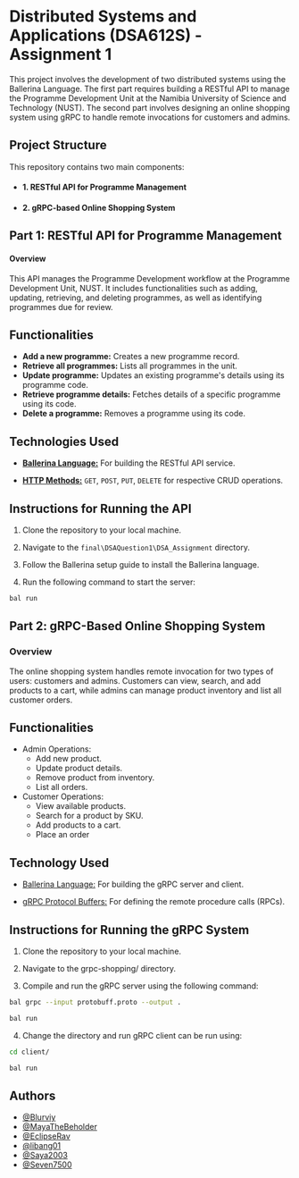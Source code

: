 
# Distributed Systems and Applications (DSA612S) - Assignment 1

This project involves the development of two distributed systems using the Ballerina Language. The first part requires building a RESTful API to manage the Programme Development Unit at the Namibia University of Science and Technology (NUST). The second part involves designing an online shopping system using gRPC to handle remote invocations for customers and admins.
## Project Structure

This repository contains two main components:

- #### 1. RESTful API for Programme Management

- #### 2. gRPC-based Online Shopping System
## Part 1: RESTful API for Programme Management

#### Overview

This API manages the Programme Development workflow at the Programme Development Unit, NUST. It includes functionalities such as adding, updating, retrieving, and deleting programmes, as well as identifying programmes due for review.


## Functionalities

- **Add a new programme:** Creates a new programme record.
- **Retrieve all programmes:** Lists all programmes in the unit.
- **Update programme:** Updates an existing programme's details using its programme code.
- **Retrieve programme details:** Fetches details of a specific programme using its code.
- **Delete a programme:** Removes a programme using its code.
## Technologies Used

- [**Ballerina Language:**](https://ballerina.io/learn/write-a-restful-api-with-ballerina/) For building the RESTful API service.

- [**HTTP Methods:**](https://www.theserverside.com/blog/Coffee-Talk-Java-News-Stories-and-Opinions/HTTP-methods) `GET`, `POST`, `PUT`, `DELETE` for respective CRUD operations.
## Instructions for Running the API

1. Clone the repository to your local machine.

2. Navigate to the `final\DSAQuestion1\DSA_Assignment` directory.

3. Follow the Ballerina setup guide to install the Ballerina language.

4. Run the following command to start the server:
```bash
bal run
```
## Part 2: gRPC-Based Online Shopping System

### Overview

The online shopping system handles remote invocation for two types of users: customers and admins. Customers can view, search, and add products to a cart, while admins can manage product inventory and list all customer orders.
## Functionalities

- Admin Operations:
    - Add new product.
    - Update product details.
    - Remove product from inventory.
    - List all orders.
- Customer Operations:
    - View available products.
    - Search for a product by SKU.
    - Add products to a cart.
    - Place an order
## Technology Used

- [Ballerina Language:](https://ballerina.io/learn/write-a-grpc-service-with-ballerina/) For building the gRPC server and client.

- [gRPC Protocol Buffers:](https://grpc.io/docs/what-is-grpc/introduction/) For defining the remote procedure calls (RPCs).
## Instructions for Running the gRPC System

1. Clone the repository to your local machine.

2. Navigate to the grpc-shopping/ directory.

3. Compile and run the gRPC server using the following command:
```bash
bal grpc --input protobuff.proto --output .
```
```bash
bal run
```

4. Change the directory and run gRPC client can be run using:
```bash
cd client/
```
```bash
bal run
```

## Authors

- [@Blurviy](https://github.com/Blurviy)
- [@MayaTheBeholder](https://github.com/MayaTheBeholder)
- [@EclipseRav](https://github.com/EclipseRav)
- [@libang01](https://github.com/libang01)
- [@Saya2003](https://github.com/Saya2003)
- [@Seven7500](https://github.com/Seven7500)

